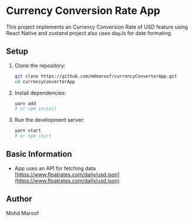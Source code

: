 # Currency Conversion Rate App

This project implements an Currency Conversion Rate of USD feature using React Native and zustand project also uses dayJs for date formating.

## Setup

1. Clone the repository:

   ```bash
   git clone https://github.com/mdmaroof/currencyConverterApp.git
   cd currencyConverterApp
   ```

2. Install dependencies:

   ```bash
   yarn add
   # or npm install
   ```

3. Run the development server:

   ```bash
   yarn start
   # or npm start
   ```

## Basic Information

- App uses an API for fetching data [https://www.floatrates.com/daily/usd.json](https://www.floatrates.com/daily/usd.json)

## Author

Mohd Maroof

